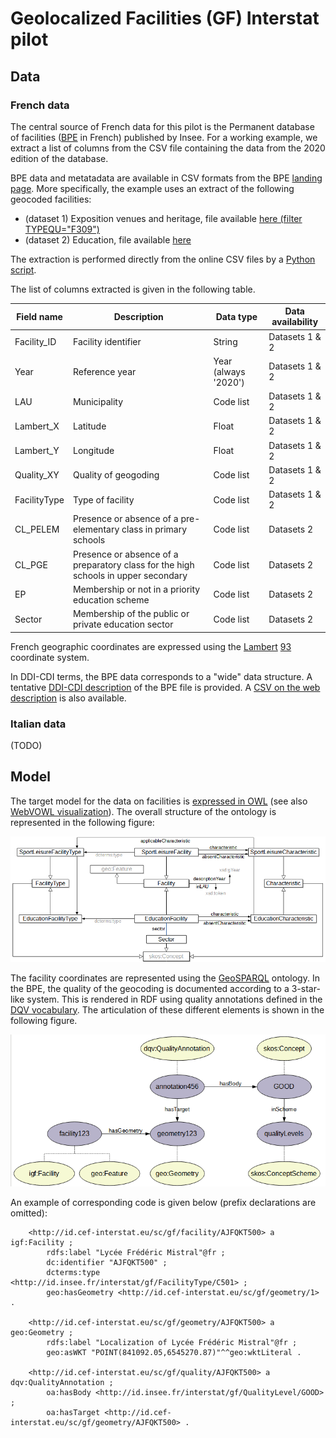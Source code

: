 # Geolocalized Facilities (GF) Interstat pilot

## Data

### French data

The central source of French data for this pilot is the Permanent database of facilities ([BPE](https://www.insee.fr/en/metadonnees/source/serie/s1161) in French) published by Insee. For a working example, we extract a list of columns from the CSV file containing the data from the 2020 edition of the database.

BPE data and metatadata are available in CSV formats from the BPE [landing page](https://www.insee.fr/fr/statistiques/3568638?sommaire=3568656). More specifically, the example uses an extract of the following geocoded facilities:
- (dataset 1) Exposition venues and heritage, file available [here (filter TYPEQU="F309")](https://www.insee.fr/fr/statistiques/fichier/3568638/bpe20_sport_Loisir_xy_csv.zip)
- (dataset 2) Education, file available [here](https://www.insee.fr/fr/statistiques/fichier/3568638/bpe20_enseignement_xy_csv.zip)

The extraction is performed directly from the online CSV files by a [Python script](https://github.com/INTERSTAT/Statistics-Contextualized/blob/main/code/Python/gf/bpe_extraction.py).

The list of columns extracted is given in the following table.

| Field name | Description | Data type | Data availability |
| --- | -- | --- |-------------------|
| Facility_ID | Facility identifier | String | Datasets 1 & 2 |
| Year | Reference year | Year (always '2020') | Datasets 1 & 2 |
| LAU | Municipality | Code list | Datasets 1 & 2 |
| Lambert_X | Latitude | Float | Datasets 1 & 2 |
| Lambert_Y | Longitude | Float | Datasets 1 & 2 |
| Quality_XY | Quality of geogoding | Code list | Datasets 1 & 2 |
| FacilityType | Type of facility | Code list | Datasets 1 & 2 |
| CL_PELEM | Presence or absence of a pre-elementary class in primary schools | Code list | Datasets 2 |
| CL_PGE | Presence or absence of a preparatory class for the high schools in upper secondary | Code list | Datasets 2 |
| EP | Membership or not in a priority education scheme | Code list | Datasets 2 |
| Sector | Membership of the public or private education sector | Code list | Datasets 2 |

French geographic coordinates are expressed using the [Lambert](https://en.wikipedia.org/wiki/Lambert_conformal_conic_projection) [93](https://spatialreference.org/ref/epsg/rgf93-lambert-93/) coordinate system.


In DDI-CDI terms, the BPE data corresponds to a "wide" data structure. A tentative [DDI-CDI description](gf-cdi.ttl) of the BPE file is provided. A [CSV on the web description](https://interstat.eng.it/files/gf/output/gf_data_fr.csv-metadata.json) is also available.

### Italian data

(TODO)

## Model

The target model for the data on facilities is [expressed in OWL](https://github.com/INTERSTAT/Statistics-Contextualized/blob/main/pilots/gf/gf-ontology.ttl) (see also [WebVOWL visualization](https://service.tib.eu/webvowl/#iri=https://raw.githubusercontent.com/INTERSTAT/Statistics-Contextualized/main/pilots/gf/gf-ontology.ttl)). The overall structure of the ontology is represented in the following figure:

![GF ontology](../../img/gf-ontology.png)

The facility coordinates are represented using the [GeoSPARQL](https://www.ogc.org/standards/geosparql) ontology. In the BPE, the quality of the geocoding is documented according to a 3-star-like system. This is rendered in RDF using quality annotations defined in the [DQV vocabulary](https://www.w3.org/TR/vocab-dqv/). The articulation of these different elements is shown in the following figure.

![GF quality](../../img/gf-quality.png)

An example of corresponding code is given below (prefix declarations are omitted):

```ttl
    <http://id.cef-interstat.eu/sc/gf/facility/AJFQKT500> a igf:Facility ;
        rdfs:label "Lycée Frédéric Mistral"@fr ;    
        dc:identifier "AJFQKT500" ;
        dcterms:type <http://id.insee.fr/interstat/gf/FacilityType/C501> ;
        geo:hasGeometry <http://id.cef-interstat.eu/sc/gf/geometry/1> .

    <http://id.cef-interstat.eu/sc/gf/geometry/AJFQKT500> a geo:Geometry ;
        rdfs:label "Localization of Lycée Frédéric Mistral"@fr ;
        geo:asWKT "POINT(841092.05,6545270.87)"^^geo:wktLiteral .

    <http://id.cef-interstat.eu/sc/gf/quality/AJFQKT500> a dqv:QualityAnnotation ;
        oa:hasBody <http://id.insee.fr/interstat/gf/QualityLevel/GOOD> ;
        oa:hasTarget <http://id.cef-interstat.eu/sc/gf/geometry/AJFQKT500> .

```